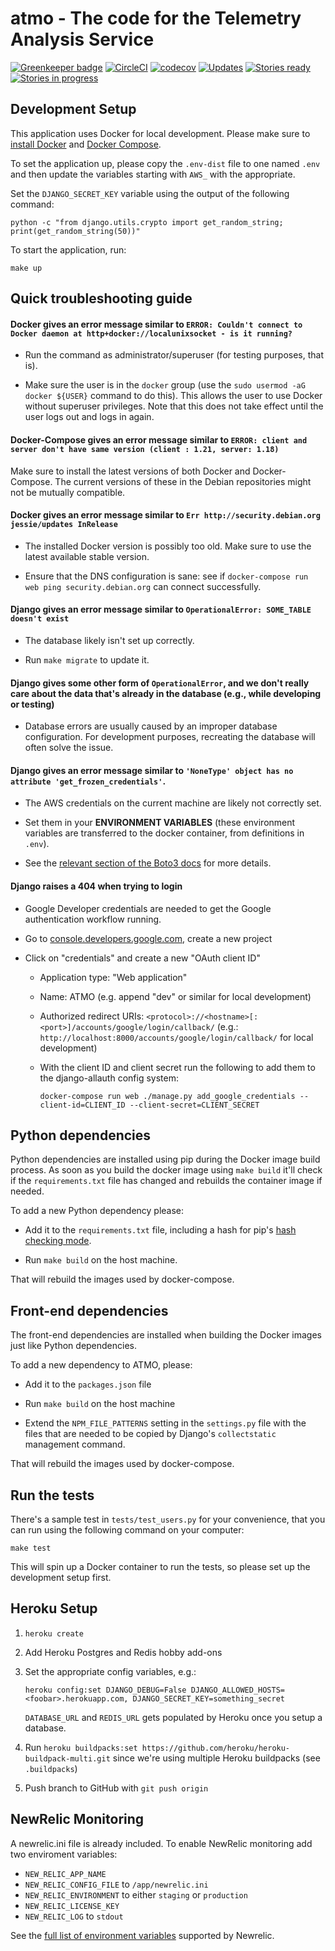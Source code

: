 # atmo - The code for the Telemetry Analysis Service


[![Greenkeeper badge](https://badges.greenkeeper.io/mozilla/telemetry-analysis-service.svg)](https://greenkeeper.io/)
[![CircleCI](https://img.shields.io/circleci/project/github/mozilla/telemetry-analysis-service/master.svg)](https://circleci.com/gh/mozilla/telemetry-analysis-service)
[![codecov](https://codecov.io/gh/mozilla/telemetry-analysis-service/branch/master/graph/badge.svg)](https://codecov.io/gh/mozilla/telemetry-analysis-service)
[![Updates](https://pyup.io/repos/github/mozilla/telemetry-analysis-service/shield.svg)](https://pyup.io/repos/github/mozilla/telemetry-analysis-service/)
[![Stories ready](https://img.shields.io/waffle/label/mozilla/telemetry-analysis-service/ready.svg)](http://waffle.io/mozilla/telemetry-analysis-service)
[![Stories in progress](https://img.shields.io/waffle/label/mozilla/telemetry-analysis-service/in%20progress.svg)](http://waffle.io/mozilla/telemetry-analysis-service)

## Development Setup

This application uses Docker for local development. Please make sure to
[install Docker](https://docs.docker.com/mac/) and
[Docker Compose](https://docs.docker.com/compose/install/).

To set the application up, please copy the `.env-dist` file to one named `.env`
and then update the variables starting with `AWS_` with the appropriate.

Set the `DJANGO_SECRET_KEY` variable using the output of the following command:

```shell
python -c "from django.utils.crypto import get_random_string; print(get_random_string(50))"
```

To start the application, run:

```shell
make up
```

## Quick troubleshooting guide

#### Docker gives an error message similar to `ERROR: Couldn't connect to Docker daemon at http+docker://localunixsocket - is it running?`

* Run the command as administrator/superuser (for testing purposes, that is).

* Make sure the user is in the `docker` group (use the `sudo usermod -aG docker ${USER}` command to do this). This allows the user to use Docker without superuser privileges. Note that this does not take effect until the user logs out and logs in again.

#### Docker-Compose gives an error message similar to `ERROR: client and server don't have same version (client : 1.21, server: 1.18)`

Make sure to install the latest versions of both Docker and Docker-Compose. The current versions of these in the Debian repositories might not be mutually compatible.

#### Docker gives an error message similar to `Err http://security.debian.org jessie/updates InRelease`

* The installed Docker version is possibly too old. Make sure to use the latest available stable version.

* Ensure that the DNS configuration is sane: see if `docker-compose run web ping security.debian.org` can connect successfully.

#### Django gives an error message similar to `OperationalError: SOME_TABLE doesn't exist`

* The database likely isn't set up correctly.

* Run `make migrate` to update it.

#### Django gives some other form of `OperationalError`, and we don't really care about the data that's already in the database (e.g., while developing or testing)

* Database errors are usually caused by an improper database configuration. For development purposes, recreating the database will often solve the issue.

#### Django gives an error message similar to `'NoneType' object has no attribute 'get_frozen_credentials'`.

* The AWS credentials on the current machine are likely not correctly set.

* Set them in your **ENVIRONMENT VARIABLES** (these environment variables are transferred to the docker container, from definitions in `.env`).

* See the [relevant section of the Boto3 docs](https://boto3.readthedocs.org/en/latest/guide/configuration.html#environment-variables) for more details.

#### Django raises a 404 when trying to login

* Google Developer credentials are needed to get the Google authentication workflow running.

* Go to [console.developers.google.com](https://console.developers.google.com/), create a new project

* Click on "credentials" and create a new "OAuth client ID"

  * Application type: "Web application"

  * Name: ATMO (e.g. append "dev" or similar for local development)

  * Authorized redirect URIs:
    `<protocol>://<hostname>[:<port>]/accounts/google/login/callback/`
    (e.g.: `http://localhost:8000/accounts/google/login/callback/` for
    local development)

  * With the client ID and client secret run the following to add them to
    the django-allauth config system:

    ```shell
    docker-compose run web ./manage.py add_google_credentials --client-id=CLIENT_ID --client-secret=CLIENT_SECRET
    ```

## Python dependencies

Python dependencies are installed using pip during the Docker image build
process. As soon as you build the docker image using `make build` it'll
check if the `requirements.txt` file has changed and rebuilds the container
image if needed.

To add a new Python dependency please:

* Add it to the `requirements.txt` file, including a hash for pip's
  [hash checking mode](https://pip.pypa.io/en/stable/reference/pip_install/#hash-checking-mode).

* Run `make build` on the host machine.

That will rebuild the images used by docker-compose.

## Front-end dependencies

The front-end dependencies are installed when building the Docker images
just like Python dependencies.

To add a new dependency to ATMO, please:

* Add it to the `packages.json` file

* Run `make build` on the host machine

* Extend the `NPM_FILE_PATTERNS` setting in the `settings.py`
  file with the files that are needed to be copied by Django's
  `collectstatic` management command.

That will rebuild the images used by docker-compose.

## Run the tests

There's a sample test in `tests/test_users.py` for your convenience,
that you can run using the following command on your computer:

    make test

This will spin up a Docker container to run the tests, so please set up
the development setup first.

## Heroku Setup

1. `heroku create`

1. Add Heroku Postgres and Redis hobby add-ons

1. Set the appropriate config variables, e.g.:

   ```shell
   heroku config:set DJANGO_DEBUG=False DJANGO_ALLOWED_HOSTS=<foobar>.herokuapp.com, DJANGO_SECRET_KEY=something_secret
   ```
   `DATABASE_URL` and `REDIS_URL` gets populated by Heroku once you setup a database.

1. Run `heroku buildpacks:set https://github.com/heroku/heroku-buildpack-multi.git` since we're using multiple Heroku buildpacks (see `.buildpacks`)

1. Push branch to GitHub with `git push origin`

## NewRelic Monitoring

A newrelic.ini file is already included. To enable NewRelic monitoring
add two enviroment variables:

* `NEW_RELIC_APP_NAME`
* `NEW_RELIC_CONFIG_FILE` to `/app/newrelic.ini`
* `NEW_RELIC_ENVIRONMENT` to either `staging` or `production`
* `NEW_RELIC_LICENSE_KEY`
* `NEW_RELIC_LOG` to `stdout`

See the [full list of environment variables](https://docs.newrelic.com/docs/agents/python-agent/installation-configuration/python-agent-configuration#environment-variables) supported by Newrelic.
